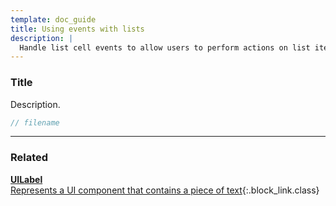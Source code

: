 ```yaml
---
template: doc_guide
title: Using events with lists
description: |
  Handle list cell events to allow users to perform actions on list items.
---
```


<section>

### Title

Description.

</section>

```typescript
// filename
```

---

<footer>

### Related

[**UILabel**<br>Represents a UI component that contains a piece of text](/docs/ref/UILabel){:.block_link.class}

</footer>
